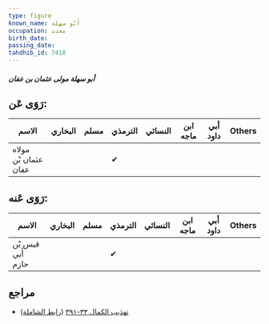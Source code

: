 ```yaml
---
type: figure
known_name: أَبُو سهلة
occupation: محدث
birth_date:
passing_date:
tahdhib_id: 7418
---
```

##### أبو سهلة مولى عثمان بن عفان

## رَوَى عَن:
| الاسم                | البخاري | مسلم | الترمذي | النسائي | ابن ماجه | أبي داود | Others |
| -------------------- | ------- | ---- | ------- | ------- | -------- | -------- | ------ |
| مولاه عثمان بْن عفان |         |      | ✔       |         |          |          |        |
## رَوَى عَنه:
| الاسم             | البخاري | مسلم | الترمذي | النسائي | ابن ماجه | أبي داود | Others |
| ----------------- | ------- | ---- | ------- | ------- | -------- | -------- | ------ |
| قيس بْن أَبي حازم |         |      | ✔       |         |          |          |        |
## مراجع
- [تهذيب الكمال ٣٣-٣٩١](obsidian://open?vault=Tahdhib-al-Kamal&file=Figures/٧٤١٨-أبو%20سهلة%20مولى%20عثمان%20بن%20عفان) ([رابط الشاملة](https://shamela.ws/book/3722/18062))